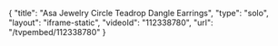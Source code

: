 {
    "title": "Asa Jewelry Circle Teadrop Dangle Earrings",
    "type": "solo",
    "layout": "iframe-static",
    "videoId": "112338780",
    "url": "\/tvpembed\/112338780"
}
